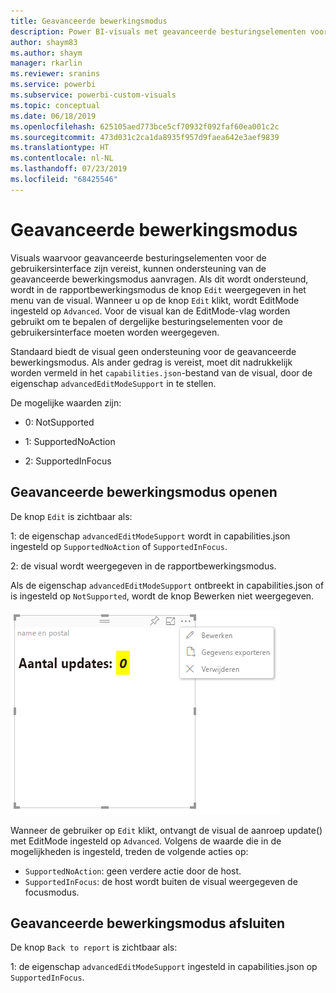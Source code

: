 ```yaml
---
title: Geavanceerde bewerkingsmodus
description: Power BI-visuals met geavanceerde besturingselementen voor de gebruikersinterface
author: shaym83
ms.author: shaym
manager: rkarlin
ms.reviewer: sranins
ms.service: powerbi
ms.subservice: powerbi-custom-visuals
ms.topic: conceptual
ms.date: 06/18/2019
ms.openlocfilehash: 625105aed773bce5cf70932f092faf60ea001c2c
ms.sourcegitcommit: 473d031c2ca1da8935f957d9faea642e3aef9839
ms.translationtype: HT
ms.contentlocale: nl-NL
ms.lasthandoff: 07/23/2019
ms.locfileid: "68425546"
---
```

# <a name="advanced-edit-mode"></a>Geavanceerde bewerkingsmodus

Visuals waarvoor geavanceerde besturingselementen voor de gebruikersinterface zijn vereist, kunnen ondersteuning van de geavanceerde bewerkingsmodus aanvragen.
Als dit wordt ondersteund, wordt in de rapportbewerkingsmodus de knop `Edit` weergegeven in het menu van de visual.
Wanneer u op de knop `Edit` klikt, wordt EditMode ingesteld op `Advanced`.
Voor de visual kan de EditMode-vlag worden gebruikt om te bepalen of dergelijke besturingselementen voor de gebruikersinterface moeten worden weergegeven.

Standaard biedt de visual geen ondersteuning voor de geavanceerde bewerkingsmodus.
Als ander gedrag is vereist, moet dit nadrukkelijk worden vermeld in het `capabilities.json`-bestand van de visual, door de eigenschap `advancedEditModeSupport` in te stellen.

De mogelijke waarden zijn:

- 0: NotSupported

- 1: SupportedNoAction

- 2: SupportedInFocus

## <a name="entering-advanced-edit-mode"></a>Geavanceerde bewerkingsmodus openen

De knop `Edit` is zichtbaar als:

 1: de eigenschap `advancedEditModeSupport` wordt in capabilities.json ingesteld op `SupportedNoAction` of `SupportedInFocus`.

 2: de visual wordt weergegeven in de rapportbewerkingsmodus.

Als de eigenschap `advancedEditModeSupport` ontbreekt in capabilities.json of is ingesteld op `NotSupported`, wordt de knop Bewerken niet weergegeven.

![De modus Bewerken openen](./media/edit-mode.png)

Wanneer de gebruiker op `Edit` klikt, ontvangt de visual de aanroep update() met EditMode ingesteld op `Advanced`.
Volgens de waarde die in de mogelijkheden is ingesteld, treden de volgende acties op:

* `SupportedNoAction`: geen verdere actie door de host.
* `SupportedInFocus`: de host wordt buiten de visual weergegeven de focusmodus.

## <a name="exiting-advanced-edit-mode"></a>Geavanceerde bewerkingsmodus afsluiten

De knop `Back to report` is zichtbaar als:

1: de eigenschap `advancedEditModeSupport` ingesteld in capabilities.json op `SupportedInFocus`.
